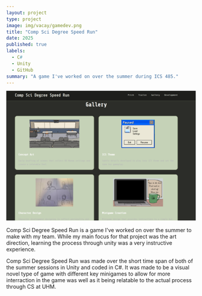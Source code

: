 ```yaml
---
layout: project
type: project
image: img/vacay/gamedev.png
title: "Comp Sci Degree Speed Run"
date: 2025
published: true
labels:
  - C#
  - Unity
  - GitHub
summary: "A game I've worked on over the summer during ICS 485."
---
```


<img class="img-fluid" src="../img/vacay/gamedevpage.png">

Comp Sci Degree Speed Run is a game I've worked on over the summer to make with my team. While my main focus for that project was the art direction, learning the process through unity was a very instructive experience.

Comp Sci Degree Speed Run was made over the short time span of both of the summer sessions in Unity and coded in C#. It was made to be a visual novel type of game with different key minigames to allow for more interraction in the game was well as it being relatable to the actual process through CS at UHM.

